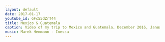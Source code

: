 ```yaml
---
layout: default
date: 2017-01-17
youtube_id: GFc55dZrT44
title: Mexico & Guatemala
caption: Video of my trip to Mexico and Guatemala. December 2016, January 2017.
music: Marek Hemmann - Inessa
---
```

